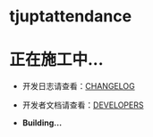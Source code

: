 # tjuptattendance

# 正在施工中...

- 开发日志请查看：[CHANGELOG](./CHANGELOG.md)
- 开发者文档请查看：[DEVELOPERS](./DEVELOPERS.md)

- **Building...**

